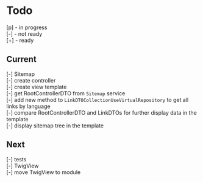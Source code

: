 # Todo

[p] - in progress  
[-] - not ready  
[+] - ready  

## Current

[-] Sitemap  
    [-] create controller  
    [-] create view template  
    [-] get RootControllerDTO from `Sitemap` service  
    [-] add new method to `LinkDTOCollectionUseVirtualRepository` to get all links by language  
    [-] compare RootControllerDTO and LinkDTOs for further display data in the template  
    [-] display sitemap tree in the template  

## Next

[-] tests  
    [-] TwigView  
[-] move TwigView to module  
